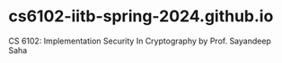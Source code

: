 # cs6102-iitb-spring-2024.github.io
CS 6102: Implementation Security In Cryptography by Prof. Sayandeep Saha

